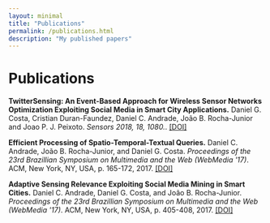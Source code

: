 ```yaml
---
layout: minimal
title: "Publications"
permalink: /publications.html
description: "My published papers"
---
```

Publications
======

**TwitterSensing: An Event-Based Approach for Wireless Sensor Networks Optimization Exploiting Social Media in Smart City Applications.** Daniel G. Costa, Cristian Duran-Faundez, Daniel C. Andrade, João B. Rocha-Junior and Joao P. J. Peixoto. *Sensors 2018, 18, 1080.*. [[DOI]](https://doi.org/10.3390/s18041080)

**Efficient Processing of Spatio-Temporal-Textual Queries.** Daniel C. Andrade, João B. Rocha-Junior, and Daniel G. Costa. *Proceedings of the 23rd Brazillian Symposium on Multimedia and the Web (WebMedia '17)*. ACM, New York, NY, USA, p. 165-172, 2017. [[DOI]](https://doi.org/10.1145/3126858.3126877)

**Adaptive Sensing Relevance Exploiting Social Media Mining in Smart Cities.** Daniel C. Andrade, Daniel G. Costa, and João B. Rocha-Junior. *Proceedings of the 23rd Brazillian Symposium on Multimedia and the Web (WebMedia '17)*. ACM, New York, NY, USA, p. 405-408, 2017. [[DOI]](https://doi.org/10.1145/3126858.3131568)
